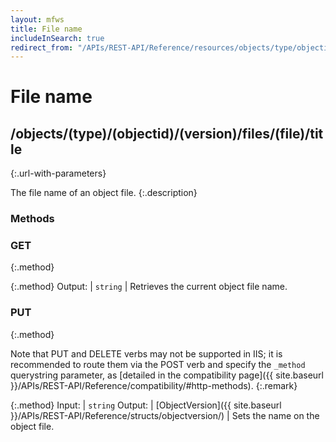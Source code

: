 ```yaml
---
layout: mfws
title: File name
includeInSearch: true
redirect_from: "/APIs/REST-API/Reference/resources/objects/type/objectid/version/files/file/title.html"
---
```


# File name

## /objects/(type)/(objectid)/(version)/files/(file)/title
{:.url-with-parameters}

The file name of an object file. 
{:.description}

### Methods

### GET
{:.method}

{:.method}
Output: | `string`
| Retrieves the current object file name. 

### PUT
{:.method}

Note that PUT and DELETE verbs may not be supported in IIS; it is recommended to route them via the POST verb and specify the `_method` querystring parameter, as [detailed in the compatibility page]({{ site.baseurl }}/APIs/REST-API/Reference/compatibility/#http-methods).
{:.remark}

{:.method}
Input: | `string`
Output: | [ObjectVersion]({{ site.baseurl }}/APIs/REST-API/Reference/structs/objectversion/)
| Sets the name on the object file. 

